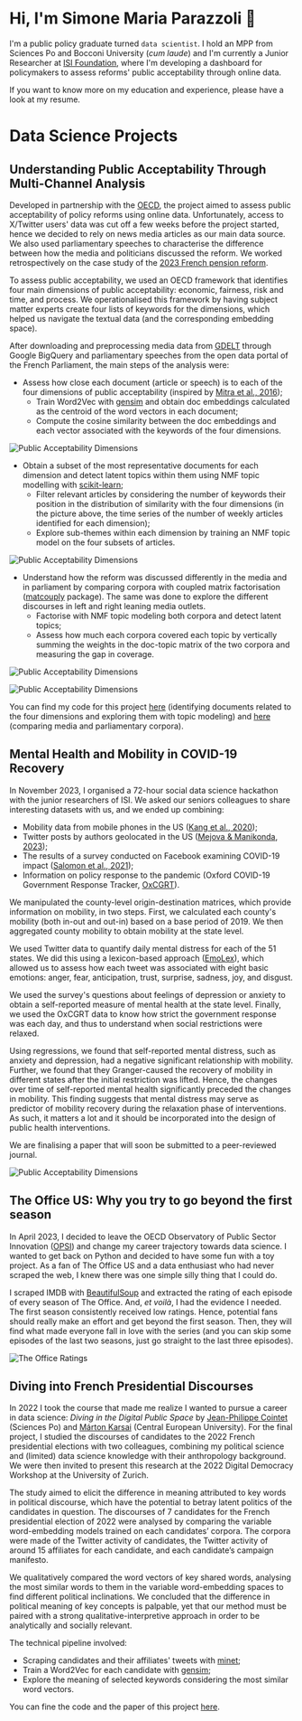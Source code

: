 # Hi, I'm Simone Maria Parazzoli 👋

I'm a public policy graduate turned `data scientist`. I hold an MPP from Sciences Po and Bocconi University (_cum laude_) and I'm currently a Junior Researcher at [ISI Foundation](https://isi.it/en/home), where I'm developing a dashboard for policymakers to assess reforms' public acceptability through online data.

If you want to know more on my education and experience, please have a look at my resume.

<!--## Education

- **Bocconi University** $|$ MSc Public Policy (_cum laude_, 03/23)
- **Sciences Po** | Master in Public Policy (_cum laude_, 06/22)
- **University of Bologna** | BA Political Science (_cum laude_, 07/20)

## Experience
- **ISI Foundation** | Junior Data Scientist (05/23 - Present)
- **OECD Observatory of Public Sector Innovation** | Intern (10/22 - 03/23)
- **Digital Policy Alert** | Consultant (07/22 - 09/23)
- **Bocconi LEAP** | Research Assistant (04/21 - 07/21)and -->

# Data Science Projects

## Understanding Public Acceptability Through Multi-Channel Analysis
Developed in partnership with the [OECD](https://www.oecd.org), the project aimed to assess public acceptability of policy reforms using online data. Unfortunately, access to X/Twitter users' data was cut off a few weeks before the project started, hence we decided to rely on news media articles as our main data source. We also used parliamentary speeches to characterise the difference between how the media and politicians discussed the reform. We worked retrospectively on the case study of the [2023 French pension reform](https://en.wikipedia.org/wiki/2023_French_pension_reform_law).

To assess public acceptability, we used an OECD framework that identifies four main dimensions of public acceptability: economic, fairness, risk and time, and process. We operationalised this framework by having subject matter experts create four lists of keywords for the dimensions, which helped us navigate the textual data (and the corresponding embedding space).

After downloading and preprocessing media data from [GDELT](https://www.gdeltproject.org) through Google BigQuery and parliamentary speeches from the open data portal of the French Parliament, the main steps of the analysis were:
- Assess how close each document (article or speech) is to each of the four dimensions of public acceptability (inspired by [Mitra et al., 2016](https://doi.org/10.48550/arXiv.1602.01137));
  - Train Word2Vec with [gensim](https://radimrehurek.com/gensim/index.html) and obtain doc embeddings calculated as the centroid of the word vectors in each document;
  - Compute the cosine similarity between the doc embeddings and each vector associated with the keywords of the four dimensions.

![Public Acceptability Dimensions](/DS-portfolio/assets/img/publicacceptability_timeseries_new.png)

- Obtain a subset of the most representative documents for each dimension and detect latent topics within them using NMF topic modelling with [scikit-learn](https://scikit-learn.org/stable/index.html); 
  - Filter relevant articles by considering the number of keywords their position in the distribution of similarity with the four dimensions (in the picture above, the time series of the number of weekly articles identified for each dimension);
  - Explore sub-themes within each dimension by training an NMF topic model on the four subsets of articles.

![Public Acceptability Dimensions](/DS-portfolio/assets/img/publicacceptability_dimensions.png)

- Understand how the reform was discussed differently in the media and in parliament by comparing corpora with coupled matrix factorisation ([matcouply](https://matcouply.readthedocs.io/en/latest/) package). The same was done to explore the different discourses in left and right leaning media outlets.
  - Factorise with NMF topic modeling both corpora and detect latent topics;
  - Assess how much each corpora covered each topic by vertically summing the weights in the doc-topic matrix of the two corpora and measuring the gap in coverage.

![Public Acceptability Dimensions](/DS-portfolio/assets/img/corpuscomparison_parl&media.png)

![Public Acceptability Dimensions](/DS-portfolio/assets/img/corpuscomparison_left&rightmedia.png)

You can find my code for this project [here](https://github.com/essemmeppi/DS-portfolio/blob/main/code/publicacceptability_dimensions.ipynb) (identifying documents related to the four dimensions and exploring them with topic modeling) and [here](https://github.com/essemmeppi/DS-portfolio/blob/main/code/publicacceptability_corpuscomparison_cmf.ipynb) (comparing media and parliamentary corpora).

## Mental Health and Mobility in COVID-19 Recovery
In November 2023, I organised a 72-hour social data science hackathon with the junior researchers of ISI. We asked our seniors colleagues to share interesting datasets with us, and we ended up combining:
- Mobility data from mobile phones in the US ([Kang et al., 2020](https://www.nature.com/articles/s41597-020-00734-5));
- Twitter posts by authors geolocated in the US ([Mejova & Manikonda, 2023](https://doi.org/10.48550/arXiv.2305.11398));
- The results of a survey conducted on Facebook examining COVID-19 impact ([Salomon et al., 2021](https://pubmed.ncbi.nlm.nih.gov/34903656/));
- Information on policy response to the pandemic (Oxford COVID-19 Government Response Tracker, [OxCGRT](https://www.nature.com/articles/s41562-021-01079-8)).

We manipulated the county-level origin-destination matrices, which provide information on mobility, in two steps. First, we calculated each county's mobility (both in-out and out-in) based on a base period of 2019. We then aggregated county mobility to obtain mobility at the state level.

We used Twitter data to quantify daily mental distress for each of the 51 states. We did this using a lexicon-based approach ([EmoLex](https://saifmohammad.com/WebPages/NRC-Emotion-Lexicon.htm)), which allowed us to assess how each tweet was associated with eight basic emotions: anger, fear, anticipation, trust, surprise, sadness, joy, and disgust.

We used the survey's questions about feelings of depression or anxiety to obtain a self-reported measure of mental health at the state level. Finally, we used the OxCGRT data to know how strict the government response was each day, and thus to understand when social restrictions were relaxed.

Using regressions, we found that self-reported mental distress, such as anxiety and depression, had a negative significant relationship with mobility. Further, we found that they Granger-caused the recovery of mobility in different states after the initial restriction was lifted. Hence, the changes over time of self-reported mental health significantly preceded the changes in mobility. This finding suggests that mental distress may serve as predictor of mobility recovery during the relaxation phase of interventions. As such, it matters a lot and it should be incorporated into the design of public health interventions.

We are finalising a paper that will soon be submitted to a peer-reviewed journal.

![Public Acceptability Dimensions](/DS-portfolio/assets/img/mobility_mentalhealth_map.png)
 
## The Office US: Why you try to go beyond the first season
In April 2023, I decided to leave the OECD Observatory of Public Sector Innovation ([OPSI](https://oecd-opsi.org)) and change my career trajectory towards data science. I wanted to get back on Python and decided to have some fun with a toy project. As a fan of The Office US and a data enthusiast who had never scraped the web, I knew there was one simple silly thing that I could do.

I scraped IMDB with [BeautifulSoup](https://www.crummy.com/software/BeautifulSoup/) and extracted the rating of each episode of every season of The Office. And, _et voilà_, I had the evidence I needed. The first season consistently received low ratings. Hence, potential fans should really make an effort and get beyond the first season. Then, they will find what made everyone fall in love with the series (and you can skip some episodes of the last two seasons, just go straight to the last three episodes).

![The Office Ratings](/DS-portfolio/assets/img/theoffice.png "The Office US Ratings on IMDB")

## Diving into French Presidential Discourses
In 2022 I took the course that made me realize I wanted to pursue a career in data science: _Diving in the Digital Public Space_ by [Jean-Philippe Cointet](https://medialab.sciencespo.fr/equipe/jean-philippe-cointet/) (Sciences Po) and [Márton Karsai](https://networkdatascience.ceu.edu/people/marton-karsai) (Central European University). For the final project, I studied the discourses of candidates to the 2022 French presidential elections with two colleagues, combining my political science and (limited) data science knowledge with their anthropology background. We were then invited to present this research at the 2022 Digital Democracy Workshop at the University of Zurich.

The study aimed to elicit the difference in meaning attributed to key words in political discourse, which have the potential to betray latent politics of the candidates in question. The discourses of 7 candidates for the French presidential election of 2022 were analysed by comparing the variable word-embedding models trained on each candidates’ corpora. The corpora were made of the Twitter activity of candidates, the Twitter activity of around 15 affiliates for each candidate, and each candidate’s campaign manifesto. 

We qualitatively compared the word vectors of key shared words, analysing the most similar words to them in the variable word-embedding spaces to find different political inclinations. We concluded that the difference in political meaning of key concepts is palpable, yet that our method must be paired with a strong qualitative-interpretive approach in order to be analytically and socially relevant.

The technical pipeline involved:
- Scraping candidates and their affiliates' tweets with [minet](https://github.com/medialab/minet);
- Train a Word2Vec for each candidate with [gensim](https://radimrehurek.com/gensim/index.html);
- Explore the meaning of selected keywords considering the most similar word vectors.

You can fine the code and the paper of this project [here](https://github.com/essemmeppi/diving-into-french-presidential-discourses/tree/main).
